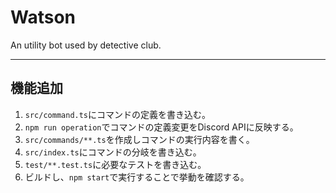 # Watson

An utility bot used by detective club.

---

## 機能追加

1. `src/command.ts`にコマンドの定義を書き込む。
2. `npm run operation`でコマンドの定義変更をDiscord APIに反映する。
3. `src/commands/**.ts`を作成しコマンドの実行内容を書く。
4. `src/index.ts`にコマンドの分岐を書き込む。
5. `test/**.test.ts`に必要なテストを書き込む。
6. ビルドし、`npm start`で実行することで挙動を確認する。

